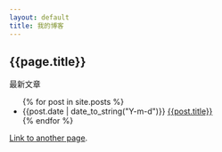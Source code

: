 ```yaml
---
layout: default
title: 我的博客
---
```


<h2>{{page.title}}</h2>
<p>最新文章</p>
<ul>
    {% for post in site.posts %}
        <li>{{post.date | date_to_string("Y-m-d")}} <a href="{{site.baseurl}}{{post.url}}">{{post.title}}</a></li>
    {% endfor %}
</ul>


[Link to another page](another-page).